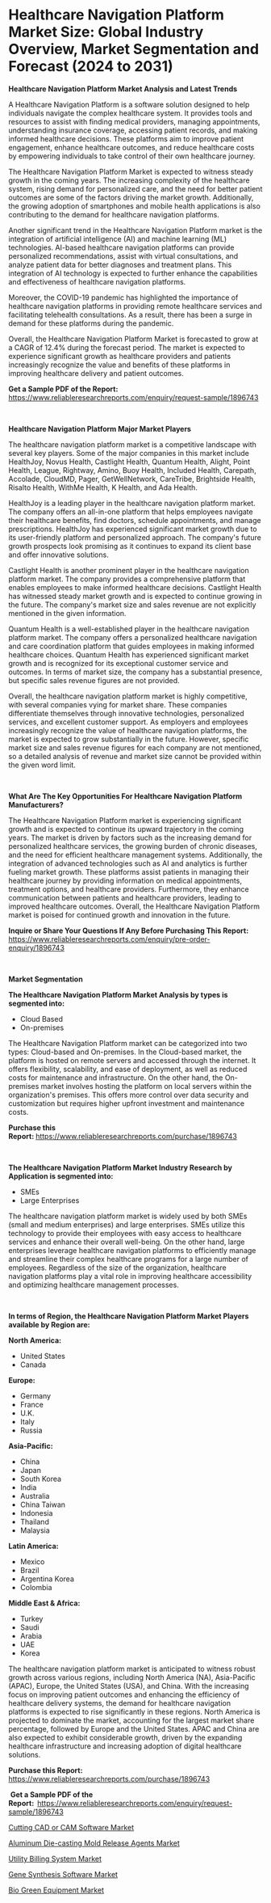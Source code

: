 <p><h1>Healthcare Navigation Platform Market Size: Global Industry Overview, Market Segmentation and Forecast (2024 to 2031)</h1></p><p><strong>Healthcare Navigation Platform Market Analysis and Latest Trends</strong></p>
<p><p>A Healthcare Navigation Platform is a software solution designed to help individuals navigate the complex healthcare system. It provides tools and resources to assist with finding medical providers, managing appointments, understanding insurance coverage, accessing patient records, and making informed healthcare decisions. These platforms aim to improve patient engagement, enhance healthcare outcomes, and reduce healthcare costs by empowering individuals to take control of their own healthcare journey.</p><p>The Healthcare Navigation Platform Market is expected to witness steady growth in the coming years. The increasing complexity of the healthcare system, rising demand for personalized care, and the need for better patient outcomes are some of the factors driving the market growth. Additionally, the growing adoption of smartphones and mobile health applications is also contributing to the demand for healthcare navigation platforms.</p><p>Another significant trend in the Healthcare Navigation Platform market is the integration of artificial intelligence (AI) and machine learning (ML) technologies. AI-based healthcare navigation platforms can provide personalized recommendations, assist with virtual consultations, and analyze patient data for better diagnoses and treatment plans. This integration of AI technology is expected to further enhance the capabilities and effectiveness of healthcare navigation platforms.</p><p>Moreover, the COVID-19 pandemic has highlighted the importance of healthcare navigation platforms in providing remote healthcare services and facilitating telehealth consultations. As a result, there has been a surge in demand for these platforms during the pandemic.</p><p>Overall, the Healthcare Navigation Platform Market is forecasted to grow at a CAGR of 12.4% during the forecast period. The market is expected to experience significant growth as healthcare providers and patients increasingly recognize the value and benefits of these platforms in improving healthcare delivery and patient outcomes.</p></p>
<p><strong>Get a Sample PDF of the Report:&nbsp;</strong> <a href="https://www.reliableresearchreports.com/enquiry/request-sample/1896743">https://www.reliableresearchreports.com/enquiry/request-sample/1896743</a></p>
<p>&nbsp;</p>
<p><strong>Healthcare Navigation Platform Major Market Players</strong></p>
<p><p>The healthcare navigation platform market is a competitive landscape with several key players. Some of the major companies in this market include HealthJoy, Novus Health, Castlight Health, Quantum Health, Alight, Point Health, League, Rightway, Amino, Buoy Health, Included Health, Carepath, Accolade, CloudMD, Pager, GetWellNetwork, CareTribe, Brightside Health, Risalto Health, WithMe Health, K Health, and Ada Health.</p><p>HealthJoy is a leading player in the healthcare navigation platform market. The company offers an all-in-one platform that helps employees navigate their healthcare benefits, find doctors, schedule appointments, and manage prescriptions. HealthJoy has experienced significant market growth due to its user-friendly platform and personalized approach. The company's future growth prospects look promising as it continues to expand its client base and offer innovative solutions.</p><p>Castlight Health is another prominent player in the healthcare navigation platform market. The company provides a comprehensive platform that enables employees to make informed healthcare decisions. Castlight Health has witnessed steady market growth and is expected to continue growing in the future. The company's market size and sales revenue are not explicitly mentioned in the given information.</p><p>Quantum Health is a well-established player in the healthcare navigation platform market. The company offers a personalized healthcare navigation and care coordination platform that guides employees in making informed healthcare choices. Quantum Health has experienced significant market growth and is recognized for its exceptional customer service and outcomes. In terms of market size, the company has a substantial presence, but specific sales revenue figures are not provided.</p><p>Overall, the healthcare navigation platform market is highly competitive, with several companies vying for market share. These companies differentiate themselves through innovative technologies, personalized services, and excellent customer support. As employers and employees increasingly recognize the value of healthcare navigation platforms, the market is expected to grow substantially in the future. However, specific market size and sales revenue figures for each company are not mentioned, so a detailed analysis of revenue and market size cannot be provided within the given word limit.</p></p>
<p>&nbsp;</p>
<p><strong>What Are The Key Opportunities For Healthcare Navigation Platform Manufacturers?</strong></p>
<p><p>The Healthcare Navigation Platform market is experiencing significant growth and is expected to continue its upward trajectory in the coming years. The market is driven by factors such as the increasing demand for personalized healthcare services, the growing burden of chronic diseases, and the need for efficient healthcare management systems. Additionally, the integration of advanced technologies such as AI and analytics is further fueling market growth. These platforms assist patients in managing their healthcare journey by providing information on medical appointments, treatment options, and healthcare providers. Furthermore, they enhance communication between patients and healthcare providers, leading to improved healthcare outcomes. Overall, the Healthcare Navigation Platform market is poised for continued growth and innovation in the future.</p></p>
<p><strong>Inquire or Share Your Questions If Any Before Purchasing This Report:</strong> <a href="https://www.reliableresearchreports.com/enquiry/pre-order-enquiry/1896743">https://www.reliableresearchreports.com/enquiry/pre-order-enquiry/1896743</a></p>
<p>&nbsp;</p>
<p><strong>Market Segmentation</strong></p>
<p><strong>The Healthcare Navigation Platform Market Analysis by types is segmented into:</strong></p>
<p><ul><li>Cloud Based</li><li>On-premises</li></ul></p>
<p><p>The Healthcare Navigation Platform market can be categorized into two types: Cloud-based and On-premises. In the Cloud-based market, the platform is hosted on remote servers and accessed through the internet. It offers flexibility, scalability, and ease of deployment, as well as reduced costs for maintenance and infrastructure. On the other hand, the On-premises market involves hosting the platform on local servers within the organization's premises. This offers more control over data security and customization but requires higher upfront investment and maintenance costs.</p></p>
<p><strong>Purchase this Report:&nbsp;</strong><a href="https://www.reliableresearchreports.com/purchase/1896743">https://www.reliableresearchreports.com/purchase/1896743</a></p>
<p>&nbsp;</p>
<p><strong>The Healthcare Navigation Platform Market Industry Research by Application is segmented into:</strong></p>
<p><ul><li>SMEs</li><li>Large Enterprises</li></ul></p>
<p><p>The healthcare navigation platform market is widely used by both SMEs (small and medium enterprises) and large enterprises. SMEs utilize this technology to provide their employees with easy access to healthcare services and enhance their overall well-being. On the other hand, large enterprises leverage healthcare navigation platforms to efficiently manage and streamline their complex healthcare programs for a large number of employees. Regardless of the size of the organization, healthcare navigation platforms play a vital role in improving healthcare accessibility and optimizing healthcare management processes.</p></p>
<p>&nbsp;</p>
<p><strong>In terms of Region, the Healthcare Navigation Platform Market Players available by Region are:</strong></p>
<p>
    <p> <strong> North America: </strong>
        <ul>
            <li>United States</li>
            <li>Canada</li>
        </ul>
        </p> 
    <p> <strong> Europe: </strong>
        <ul>
            <li>Germany</li>
            <li>France</li>
            <li>U.K.</li>
            <li>Italy</li>
            <li>Russia</li>
        </ul>
        </p> 
    <p> <strong> Asia-Pacific: </strong>
        <ul>
            <li>China</li>
            <li>Japan</li>
            <li>South Korea</li>
            <li>India</li>
            <li>Australia</li>
            <li>China Taiwan</li>
            <li>Indonesia</li>
            <li>Thailand</li>
            <li>Malaysia</li>
        </ul>
        </p> 
    <p> <strong> Latin America: </strong>
        <ul>
            <li>Mexico</li>
            <li>Brazil</li>
            <li>Argentina Korea</li>
            <li>Colombia</li>
        </ul>
        </p> 
    <p> <strong> Middle East & Africa: </strong>
        <ul>
            <li>Turkey</li>
            <li>Saudi</li>
            <li>Arabia</li>
            <li>UAE</li>
            <li>Korea</li>
        </ul>
    </p>
    </p>
<p><p>The healthcare navigation platform market is anticipated to witness robust growth across various regions, including North America (NA), Asia-Pacific (APAC), Europe, the United States (USA), and China. With the increasing focus on improving patient outcomes and enhancing the efficiency of healthcare delivery systems, the demand for healthcare navigation platforms is expected to rise significantly in these regions. North America is projected to dominate the market, accounting for the largest market share percentage, followed by Europe and the United States. APAC and China are also expected to exhibit considerable growth, driven by the expanding healthcare infrastructure and increasing adoption of digital healthcare solutions.</p></p>
<p><strong>Purchase this Report: </strong><a href="https://www.reliableresearchreports.com/purchase/1896743">https://www.reliableresearchreports.com/purchase/1896743</a></p>
<p>&nbsp;<strong>Get a Sample PDF of the Report:&nbsp;&nbsp;</strong><a href="https://www.reliableresearchreports.com/enquiry/request-sample/1896743">https://www.reliableresearchreports.com/enquiry/request-sample/1896743</a></p>
<p><strong></strong></p>
<p><p><a href="https://medium.com/@thelmapurdy1930/decoding-cutting-cad-or-cam-software-market-metrics-market-share-trends-and-growth-patterns-cb33d1dab966">Cutting CAD or CAM Software Market</a></p><p><a href="https://medium.com/@thelmapurdy1930/aluminum-die-casting-mold-release-agents-market-size-reveals-the-best-marketing-channels-in-global-587da1fd512d">Aluminum Die-casting Mold Release Agents Market</a></p><p><a href="https://github.com/sougarounis/Market-Research-Report-List-1/blob/main/utility-billing-system-market.md">Utility Billing System Market</a></p><p><a href="https://github.com/laholand/Market-Research-Report-List-1/blob/main/gene-synthesis-software-market.md">Gene Synthesis Software Market</a></p><p><a href="https://medium.com/@thelmapurdy1930/bio-green-equipment-market-size-reveals-the-best-marketing-channels-in-global-industry-2bb54dbc7e93">Bio Green Equipment Market</a></p></p>